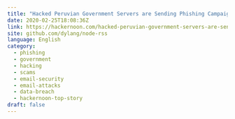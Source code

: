 ```yaml
---
title: "Hacked Peruvian Government Servers are Sending Phishing Campaigns to Chase Bank Customers"
date: 2020-02-25T18:08:36Z
link: https://hackernoon.com/hacked-peruvian-government-servers-are-sending-phishing-campaigns-to-chase-bank-customers-dumu3ylb?source=rss&utm_medium=RSS&utm_source=news.12bit.vn
site: github.com/dylang/node-rss
language: English
category:
  - phishing
  - government
  - hacking
  - scams
  - email-security
  - email-attacks
  - data-breach
  - hackernoon-top-story
draft: false
---
```

